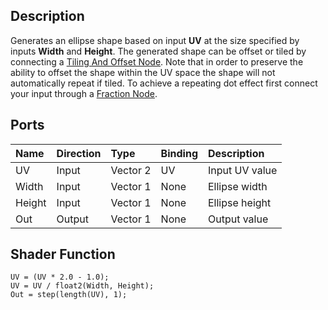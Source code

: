 ## Description

Generates an ellipse shape based on input **UV** at the size specified by inputs **Width** and **Height**. The generated shape can be offset or tiled by connecting a [Tiling And Offset Node](https://github.com/Unity-Technologies/ShaderGraph/wiki/Tiling-And-Offset-Node). Note that in order to preserve the ability to offset the shape within the UV space the shape will not automatically repeat if tiled. To achieve a repeating dot effect first connect your input through a [Fraction Node](https://github.com/Unity-Technologies/ShaderGraph/wiki/Fraction-Node).

## Ports

| Name        | Direction           | Type  | Binding | Description |
|:------------ |:-------------|:-----|:---|:---|
| UV      | Input | Vector 2 | UV | Input UV value |
| Width      | Input | Vector 1 | None | Ellipse width |
| Height      | Input | Vector 1 | None | Ellipse height |
| Out | Output      |    Vector 1 | None | Output value |

## Shader Function

```
UV = (UV * 2.0 - 1.0);
UV = UV / float2(Width, Height);
Out = step(length(UV), 1);
```